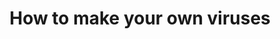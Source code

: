 ---
title: How to make your own viruses
description: A recipe for disaster
weight: 27
lastmod: 2020-10-01T10:23:30-09:00
draft: false
# vimeo: 403196519
emoji: ⚡
free: true
# chapter_start: Creating your Own Virus
# video_length: 1:44
---
